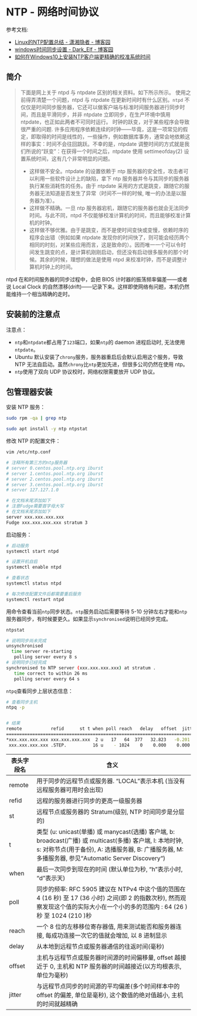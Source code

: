 
# NTP - 网络时间协议
参考文档:

- [Linux的NTP配置总结 - 潇湘隐者 - 博客园](https://www.cnblogs.com/kerrycode/p/4744804.html)
- [windows时间同步设置 - Dark_Elf - 博客园](https://www.cnblogs.com/zhangdongyu/p/15674265.html)
- [如何在Windows10上安装NTP客户端更精确的校准系统时间](https://blog.minirplus.com/8808/)

## 简介
> 下面是网上关于 ntpd 与 ntpdate 区别的相关资料。如下所示所示。
> 使用之前得弄清楚一个问题，ntpd 与 ntpdate 在更新时间时有什么区别。`ntpd` 不仅仅是时间同步服务器，它还可以做客户端与标准时间服务器进行同步时间，而且是平滑同步，并非 ntpdate 立即同步，在生产环境中慎用 ntpdate，也正如此两者不可同时运行。
> 时钟的跃变，对于某些程序会导致很严重的问题. 许多应用程序依赖连续的时钟——毕竟，这是一项常见的假定，即取得的时间是线性的，一些操作，例如数据库事务，通常会地依赖这样的事实：时间不会往回跳跃。不幸的是，ntpdate 调整时间的方式就是我们所说的“跃变”：在获得一个时间之后，ntpdate 使用 settimeofday(2) 设置系统时间，这有几个非常明显的问题。
> - 这样做不安全。ntpdate 的设置依赖于 ntp 服务器的安全性，攻击者可以利用一些软件设计上的缺陷，拿下 ntp 服务器并令与其同步的服务器执行某些消耗性的任务。由于 ntpdate 采用的方式是跳变，跟随它的服务器无法知道是否发生了异常（时间不一样的时候, 唯一的办法是以服务器为准）。
> - 这样做不精确。一旦 ntp 服务器宕机，跟随它的服务器也就会无法同步时间。与此不同，ntpd 不仅能够校准计算机的时间，而且能够校准计算机的时钟。
> - 这样做不够优雅。由于是跳变，而不是使时间变快或变慢，依赖时序的程序会出错（例如如果 ntpdate 发现你的时间快了，则可能会经历两个相同的时刻，对某些应用而言，这是致命的）。因而唯一一个可以令时间发生跳变的点，是计算机刚刚启动，但还没有启动很多服务的那个时候。其余的时候，理想的做法是使用 ntpd 来校准时钟，而不是调整计算机时钟上的时间。
> 
ntpd 在和时间服务器的同步过程中，会把 BIOS 计时器的振荡频率偏差——或者说 Local Clock 的自然漂移(drift)——记录下来。这样即使网络有问题，本机仍然能维持一个相当精确的走时。


## 安装前的注意点
注意点：

- `ntp`和`ntpdate`都占用了`123`端口，如果`ntp`的 daemon 进程启动时, 无法使用`ntpdate`。
- Ubuntu 默认安装了`chrony`服务，服务器重启后会默认启用这个服务，导致 NTP 无法自启动。虽然`chrony`比`ntp`更加先进，但很多公司仍然在使用 ntp。
- `ntp`使用了双向 UDP 协议校时，网络权限需要放开 UDP 协议。

## 包管理器安装
安装 NTP 服务：
```bash
sudo rpm -qa | grep ntp

sudo apt install -y ntp ntpstat
```
修改 NTP 的配置文件：
```bash
vim /etc/ntp.conf

# 注释所有第三方的ntp服务器
# server 0.centos.pool.ntp.org iburst
# server 1.centos.pool.ntp.org iburst
# server 2.centos.pool.ntp.org iburst
# server 3.centos.pool.ntp.org iburst
# server 127.127.1.0

# 在文档末尾添加如下
# 注意Fudge需要首字母大写
# 在文档末尾添加如下
server xxx.xxx.xxx.xxx
Fudge xxx.xxx.xxx.xxx stratum 3
```
启动服务：
```bash
# 启动服务
systemctl start ntpd

# 设置开机自启
systemctl enable ntpd

# 查看状态
systemctl status ntpd

# 每次修改配置文件后都需要重启服务
systemctl restart ntpd
```
用命令查看当前`ntp`同步状态。`ntp`服务启动后需要等待 5-10 分钟左右才能和`ntp`服务器同步，有时候要更久。如果显示`synchronised`说明已经同步完成。
```bash
ntpstat

# 说明同步尚未完成
unsynchronised
  time server re-starting
   polling server every 8 s
# 说明同步已经完成
synchronised to NTP server (xxx.xxx.xxx.xxx) at stratum .
   time correct to within 26 ms
   polling server every 64 s
```
`ntpq`查看同步上层状态信息：
```bash
# 查看同步主机
ntpq -p


# 结果
remote           refid      st t when poll reach   delay   offset  jitter
==============================================================================
*xxx.xxx.xxx.xxx xxx.xxx.xxx.xxx  2 u   17   64  377   32.823   -0.201   2.141
 xxx.xxx.xxx.xxx .STEP.          16 u    - 1024    0    0.000    0.000   0.000
```
| 表头字段名 | 含义 |
| --- | --- |
| remote | 用于同步的远程节点或服务器. “LOCAL”表示本机 (当没有远程服务器可用时会出现) |
| refid | 远程的服务器进行同步的更高一级服务器 |
| st | 远程节点或服务器的 Stratum(级别, NTP 时间同步是分层的) |
| t | 类型 (u: unicast(单播) 或 manycast(选播) 客户端, b: broadcast(广播) 或 multicast(多播) 客户端, l: 本地时钟, s: 对称节点(用于备份), A: 选播服务器, B: 广播服务器, M: 多播服务器, 参见“Automatic Server Discovery“) |
| when | 最后一次同步到现在的时间 (默认单位为秒, “h”表示小时, “d”表示天) |
| poll | 同步的频率: RFC 5905 建议在 NTPv4 中这个值的范围在 4 (16 秒) 至 17 (36 小时) 之间(即 2 的指数次秒), 然而观察发现这个值的实际大小在一个小的多的范围内 : 64 (26 )秒 至 1024 (210 )秒 |
| reach | 一个 8 位的左移移位寄存器值, 用来测试能否和服务器连接, 每成功连接一次它的值就会增加, 以 8 进制显示 |
| delay | 从本地到远程节点或服务器通信的往返时间(毫秒) |
| offset | 主机与远程节点或服务器时间源的时间偏移量, offset 越接近于 0, 主机和 NTP 服务器的时间越接近(以方均根表示, 单位为毫秒) |
| jitter | 与远程节点同步的时间源的平均偏差(多个时间样本中的 offset 的偏差, 单位是毫秒), 这个数值的绝对值越小, 主机的时间就越精确 |

